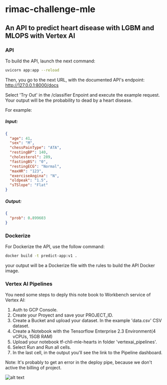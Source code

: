 # rimac-challenge-mle

## An API to predict heart disease with LGBM and MLOPS with Vertex AI

### API
    
To build the API, launch the next command:

```sh
uvicorn app:app --reload
```

Then, you go to the next URL, with the documented API's endpoint: 
http://127.0.0.1:8000/docs

Select 'Try Out' in the /classifier Enpoint and execute the example request. Your output will be the probability to dead by a heart disease.

For example:

##### Input:
```json
{
  "age": 41,
  "sex": "M",
  "chessPainType": "ATA",
  "restingBP": 140,
  "cholesterol": 289,
  "fastingBS": "0",
  "restingECG": "Normal",
  "maxHR": "123",
  "exerciseAngina": "N",
  "oldpeak": "1.5",
  "sTSlope": "Flat"
}
```

##### Output:
```json
{
  "prob": 0.899603
}

```



### Dockerize

For Dockerize the API, use the follow command:

```sh
docker build -t predict-app:v1 .
```
your output will be a Dockerize file with the rules to build the API Docker image.

### Vertex AI Pipelines

You need some steps to deply this note book to Workbench service of Vertex AI:

1. Auth to GCP Console.
2. Create your Proyect and save your PROJECT_ID.
3. Create a Bucket and upload your dataset. In the example 'data.csv' CSV dataset.
4. Create a Notebook with the Tensorflow Enterprise 2.3 Environment(4 vCPUs, 15GB RAM)
5. Upload your notebook tf-chll-mle-hearts in folder 'vertexai_pipelines'.
6. Select Run and Run all cells.
7. In the last cell, in the output you'll see the link to the Pipeline dashboard.

Note: It's probably to get an error in the deploy pipe, because we don't active the billing of project. 

![alt text](http://url/to/img.png)
